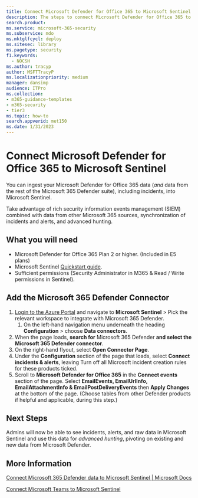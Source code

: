 ```yaml
---
title: Connect Microsoft Defender for Office 365 to Microsoft Sentinel
description: The steps to connect Microsoft Defender for Office 365 to Sentinel. Add your Microsoft Defender for Office 365 data (*and* data from the rest of the Microsoft 365 Defender suite), including incidents, to Microsoft Sentinel for a single pane of glass into your security.
search.product:
ms.service: microsoft-365-security
ms.subservice: mdo
ms.mktglfcycl: deploy
ms.sitesec: library
ms.pagetype: security
f1.keywords:
  - NOCSH
ms.author: tracyp
author: MSFTTracyP
ms.localizationpriority: medium
manager: dansimp
audience: ITPro
ms.collection:
- m365-guidance-templates
- m365-security
- tier3
ms.topic: how-to
search.appverid: met150
ms.date: 1/31/2023
---
```


# Connect Microsoft Defender for Office 365 to Microsoft Sentinel

You can ingest your Microsoft Defender for Office 365 data (*and* data from the rest of the Microsoft 365 Defender suite), including incidents, into Microsoft Sentinel.

Take advantage of rich security information events management (SIEM) combined with data from other Microsoft 365 sources, synchronization of incidents and alerts, and advanced hunting.

## What you will need

- Microsoft Defender for Office 365 Plan 2 or higher. (Included in E5 plans)
- Microsoft Sentinel [Quickstart guide](/azure/sentinel/quickstart-onboard).
- Sufficient permissions (Security Administrator in M365 & Read / Write permissions in Sentinel).

## Add the Microsoft 365 Defender Connector

1. [Login to the Azure Portal](https://portal.azure.com) and navigate to **Microsoft Sentinel** \> Pick the relevant workspace to integrate with Microsoft 365 Defender.
    1. On the left-hand navigation menu underneath the heading **Configuration** \> choose **Data connectors**.
1. When the page loads, **search for** Microsoft 365 Defender **and select the Microsoft 365 Defender connector**.
3. On the right-hand flyout, select **Open Connector Page**.
4. Under the **Configuration** section of the page that loads, select **Connect incidents & alerts**, leaving Turn off all Microsoft incident creation rules for these products ticked.
5. Scroll to **Microsoft Defender for Office 365** in the **Connect events** section of the page. Select **EmailEvents, EmailUrlInfo, EmailAttachmentInfo & EmailPostDeliveryEvents** then  **Apply Changes** at the bottom of the page. (Choose tables from other Defender products if helpful and applicable, during this step.)

## Next Steps

Admins will now be able to see incidents, alerts, and raw data in Microsoft Sentinel and use this data for *advanced hunting*, pivoting on existing and new data from Microsoft Defender.

## More Information

[Connect Microsoft 365 Defender data to Microsoft Sentinel | Microsoft Docs](/azure/sentinel/connect-microsoft-365-defender?tabs=MDE)

[Connect Microsoft Teams to Microsoft Sentinel](/microsoftteams/teams-sentinel-guide)

